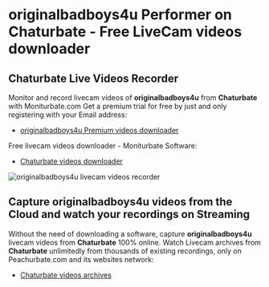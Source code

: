 # originalbadboys4u Performer on Chaturbate - Free LiveCam videos downloader

## Chaturbate Live Videos Recorder

Monitor and record livecam videos of **originalbadboys4u** from **Chaturbate** with Moniturbate.com
Get a premium trial for free by just and only registering with your Email address:
* [originalbadboys4u Premium videos downloader](https://moniturbate.com/request-demo-licence-key.html)

Free livecam videos downloader - Moniturbate Software:
* [Chaturbate videos downloader](https://moniturbate.com/moniturbate-download-software.html)

![originalbadboys4u livecam videos recorder](https://peachurnet.com/templates/moniturbate-software.png)


## Capture originalbadboys4u videos from the Cloud and watch your recordings on Streaming

Without the need of downloading a software, capture **originalbadboys4u** livecam videos from **Chaturbate** 100% online.
Watch Livecam archives from **Chaturbate** unlimitedly from thousands of existing recordings, only on Peachurbate.com and its websites network:
* [Chaturbate videos archives](https://peachurnet.com/)